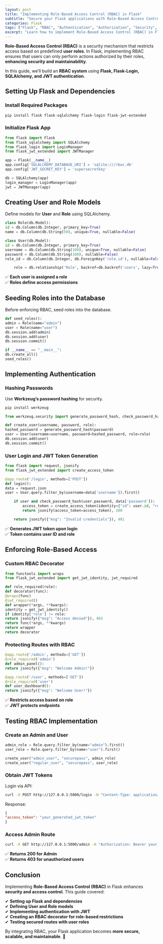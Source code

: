 ```yaml
---
layout: post
title: "Implementing Role-Based Access Control (RBAC) in Flask"
subtitle: "Secure your Flask applications with Role-Based Access Control (RBAC) for fine-grained user permissions"
categories: Flask
tags: ["Flask", "RBAC", "Authentication", "Authorization", "Security", "JWT", "SQLAlchemy"]
excerpt: "Learn how to implement Role-Based Access Control (RBAC) in Flask to enhance security by defining user roles, managing permissions, and integrating JWT authentication for protected routes."
---
```

**Role-Based Access Control (RBAC)** is a security mechanism that restricts access based on predefined **user roles**. In Flask, implementing RBAC ensures that users can only perform actions authorized by their roles, **enhancing security and maintainability**.

In this guide, we’ll build an **RBAC system** using **Flask, Flask-Login, SQLAlchemy, and JWT authentication**.

## Setting Up Flask and Dependencies

### Install Required Packages

```bash
pip install flask flask-sqlalchemy flask-login flask-jwt-extended
```

### Initialize Flask App

```python
from flask import Flask
from flask_sqlalchemy import SQLAlchemy
from flask_login import LoginManager
from flask_jwt_extended import JWTManager

app = Flask(__name__)
app.config['SQLALCHEMY_DATABASE_URI'] = 'sqlite:///rbac.db'
app.config['JWT_SECRET_KEY'] = 'supersecretkey'

db = SQLAlchemy(app)
login_manager = LoginManager(app)
jwt = JWTManager(app)
```

## Creating User and Role Models

Define models for **User** and **Role** using SQLAlchemy.

```python
class Role(db.Model):
id = db.Column(db.Integer, primary_key=True)
name = db.Column(db.String(50), unique=True, nullable=False)

class User(db.Model):
id = db.Column(db.Integer, primary_key=True)
username = db.Column(db.String(100), unique=True, nullable=False)
password = db.Column(db.String(100), nullable=False)
role_id = db.Column(db.Integer, db.ForeignKey('role.id'), nullable=False)

    role = db.relationship('Role', backref=db.backref('users', lazy=True))
```

✅ **Each user is assigned a role**  
✅ **Roles define access permissions**

## Seeding Roles into the Database

Before enforcing RBAC, seed roles into the database.

```python
def seed_roles():
admin = Role(name="admin")
user = Role(name="user")
db.session.add(admin)
db.session.add(user)
db.session.commit()

if __name__ == "__main__":
db.create_all()
seed_roles()
```

## Implementing Authentication

### Hashing Passwords

Use **Werkzeug’s password hashing** for security.

```bash
pip install werkzeug
```

```python
from werkzeug.security import generate_password_hash, check_password_hash

def create_user(username, password, role):
hashed_password = generate_password_hash(password)
user = User(username=username, password=hashed_password, role=role)
db.session.add(user)
db.session.commit()
```

### User Login and JWT Token Generation

```python
from flask import request, jsonify
from flask_jwt_extended import create_access_token

@app.route('/login', methods=['POST'])
def login():
data = request.json
user = User.query.filter_by(username=data['username']).first()

    if user and check_password_hash(user.password, data['password']):
        access_token = create_access_token(identity={"id": user.id, "role": user.role.name})
        return jsonify(access_token=access_token), 200

    return jsonify({"msg": "Invalid credentials"}), 401
```

✅ **Generates JWT token upon login**  
✅ **Token contains user ID and role**

## Enforcing Role-Based Access

### Custom RBAC Decorator

```python
from functools import wraps
from flask_jwt_extended import get_jwt_identity, jwt_required

def role_required(role):
def decorator(func):
@wraps(func)
@jwt_required()
def wrapper(*args, **kwargs):
identity = get_jwt_identity()
if identity['role'] != role:
return jsonify({"msg": "Access denied"}), 403
return func(*args, **kwargs)
return wrapper
return decorator
```

### Protecting Routes with RBAC

```python
@app.route('/admin', methods=['GET'])
@role_required('admin')
def admin_panel():
return jsonify({"msg": "Welcome Admin!"})

@app.route('/user', methods=['GET'])
@role_required('user')
def user_dashboard():
return jsonify({"msg": "Welcome User!"})
```

✅ **Restricts access based on role**  
✅ **JWT protects endpoints**

## Testing RBAC Implementation

### Create an Admin and User

```python
admin_role = Role.query.filter_by(name="admin").first()
user_role = Role.query.filter_by(name="user").first()

create_user("admin_user", "securepass", admin_role)
create_user("regular_user", "securepass", user_role)
```

### Obtain JWT Tokens

Login via API:

```bash
curl -X POST http://127.0.0.1:5000/login -H "Content-Type: application/json" -d '{"username": "admin_user", "password": "securepass"}'
```

Response:

```json
{
"access_token": "your_generated_jwt_token"
}
```

### Access Admin Route

```bash
curl -X GET http://127.0.0.1:5000/admin -H "Authorization: Bearer your_generated_jwt_token"
```

✅ **Returns 200 for Admin**  
✅ **Returns 403 for unauthorized users**

## Conclusion

Implementing **Role-Based Access Control (RBAC)** in Flask enhances **security and access control**. This guide covered:

✔ **Setting up Flask and dependencies**  
✔ **Defining User and Role models**  
✔ **Implementing authentication with JWT**  
✔ **Creating an RBAC decorator for role-based restrictions**  
✔ **Testing secured routes with user roles**

By integrating RBAC, your Flask application becomes **more secure, scalable, and maintainable**. 🚀  

